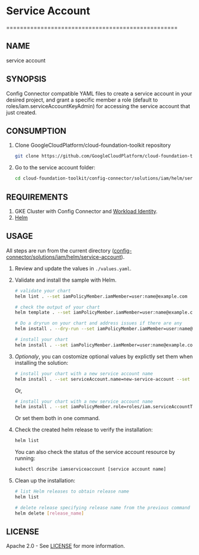 # Service Account

==================================================

## NAME

  service account

## SYNOPSIS

  Config Connector compatible YAML files to create a service account in your desired project, and grant a specific member a role (default to roles/iam.serviceAccountKeyAdmin) for accessing the service account that just created.

## CONSUMPTION

  1. Clone GoogleCloudPlatform/cloud-foundation-toolkit repository
  
      ```bash
      git clone https://github.com/GoogleCloudPlatform/cloud-foundation-toolkit.git
      ```

  1. Go to the service account folder:

      ```bash
      cd cloud-foundation-toolkit/config-connector/solutions/iam/helm/service-account
      ```

## REQUIREMENTS

1. GKE Cluster with Config Connector and [Workload Identity](https://cloud.google.com/kubernetes-engine/docs/how-to/workload-identity#enable_workload_identity_on_a_new_cluster).
1. [Helm](../../../README.md#helm)

## USAGE

All steps are run from the current directory ([config-connector/solutions/iam/helm/service-account](.)).

1. Review and update the values in `./values.yaml`.

1. Validate and install the sample with Helm.

    ```bash
    # validate your chart
    helm lint . --set iamPolicyMember.iamMember=user:name@example.com

    # check the output of your chart
    helm template . --set iamPolicyMember.iamMember=user:name@example.com

    # Do a dryrun on your chart and address issues if there are any
    helm install . --dry-run --set iamPolicyMember.iamMember=user:name@example.com --generate-name

    # install your chart
    helm install . --set iamPolicyMember.iamMember=user:name@example.com --generate-name
    ```

1. _Optionaly_, you can costomize optional values by explictly set them when installing the solution:
    ```bash
    # install your chart with a new service account name
    helm install . --set serviceAccount.name=new-service-account --set iamPolicyMember.iamMember=user:name@example.com --generate-name
    ```  
    Or,
    ```bash
    # install your chart with a new service account name
    helm install . --set iamPolicyMember.role=roles/iam.serviceAccountTokenCreator --set iamPolicyMember.iamMember=user:name@example.com --generate-name
    ```
    Or set them both in one command.

1. Check the created helm release to verify the installation:
    ```bash
    helm list
    ```
    You can also check the status of the service account resource by running: 
    ```bash
    kubectl describe iamserviceaccount [service account name]
    ```

1. Clean up the installation:

    ```bash
    # list Helm releases to obtain release name
    helm list

    # delete release specifying release name from the previous command output.
    helm delete [release_name]
    ```

## LICENSE

Apache 2.0 - See [LICENSE](/LICENSE) for more information.